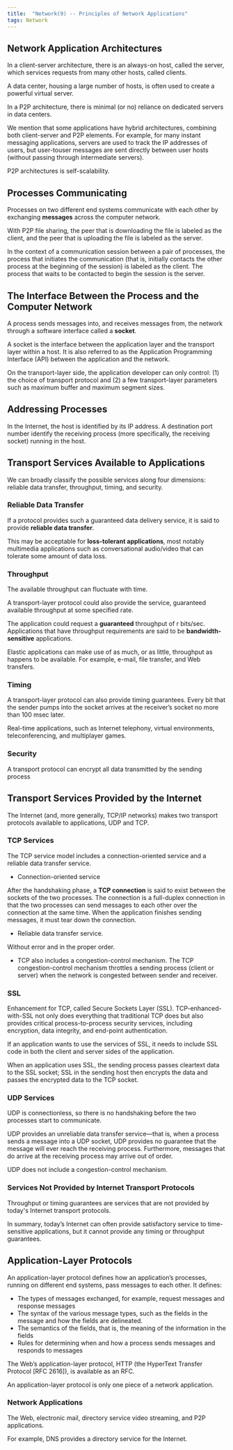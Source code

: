 ```yaml
---
title:  "Network(9) -- Principles of Network Applications"
tags: Network
---
```


## Network Application Architectures

In a client-server architecture, there is an always-on host, called the server, which services requests from many other hosts, called clients.

A data center, housing a large number of hosts, is often used to create a powerful virtual server.

In a P2P architecture, there is minimal (or no) reliance on dedicated servers in data centers.

We mention that some applications have hybrid architectures, combining both client-server and P2P elements. For example, for many instant messaging applications, servers are used to track the IP addresses of users, but user-touser messages are sent directly between user hosts (without passing through intermediate servers).

P2P architectures is self-scalability.

## Processes Communicating

Processes on two different end systems communicate with each other by exchanging **messages** across the computer network.

With P2P file sharing, the peer that is downloading the file is labeled as the client, and the peer that is uploading the file is labeled as the server.

In the context of a communication session between a pair of processes, the process that initiates the communication (that is, initially contacts the other process at the beginning of the session) is labeled as the client. The process that waits to be contacted to begin the session is the server.

## The Interface Between the Process and the Computer Network

A process sends messages into, and receives messages from, the network through a software interface called a **socket**.

A socket is the interface between the application layer and the transport layer within a host. It is also referred to as the Application Programming Interface (API) between the application and the network.

On the transport-layer side, the application developer can only control: (1) the choice of transport protocol and (2) a few transport-layer parameters such as maximum buffer and maximum segment sizes.

## Addressing Processes

In the Internet, the host is identified by its IP address. A destination port number identify the receiving process (more specifically, the receiving socket) running in the host.

## Transport Services Available to Applications

We can broadly classify the possible services along four dimensions: reliable data transfer, throughput, timing, and security.

### Reliable Data Transfer

If a protocol provides such a guaranteed data delivery service, it is said to provide **reliable data transfer**.

This may be acceptable for **loss-tolerant applications**, most notably multimedia applications such as conversational audio/video that can tolerate some amount of data loss.

### Throughput

The available throughput can fluctuate with time.

A transport-layer protocol could also provide the service, guaranteed available throughput at some specified rate.

The application could request a **guaranteed** throughput of r bits/sec. Applications that have throughput requirements are said to be **bandwidth-sensitive** applications.

Elastic applications can make use of as much, or as little, throughput as happens to be available. For example, e-mail, file transfer, and Web transfers.

### Timing

A transport-layer protocol can also provide timing guarantees. Every bit that the sender pumps into the socket arrives at the receiver’s socket no more than 100 msec later.

Real-time applications, such as Internet telephony, virtual environments, teleconferencing, and multiplayer games.

### Security

A transport protocol can encrypt all data transmitted by the sending process

## Transport Services Provided by the Internet

The Internet (and, more generally, TCP/IP networks) makes two transport protocols available to applications, UDP and TCP.

### TCP Services

The TCP service model includes a connection-oriented service and a reliable data transfer service.

* Connection-oriented service

After the handshaking phase, a **TCP connection** is said to exist between the sockets of the two processes. The connection is a full-duplex connection in that the two processes can send messages to each other over the connection at the same time. When the application finishes sending messages, it must tear down the connection.

* Reliable data transfer service.

Without error and in the proper order.

* TCP also includes a congestion-control mechanism. The TCP congestion-control mechanism throttles a sending process (client or server) when the network is congested between sender and receiver.

### SSL

Enhancement for TCP, called Secure Sockets Layer (SSL). TCP-enhanced-with-SSL not only does everything that traditional TCP does but also provides critical process-to-process security services, including encryption, data integrity, and end-point authentication.

If an application wants to use the services of SSL, it needs to include SSL code in both the client and server sides of the application.

When an application uses SSL, the sending process passes cleartext data to the SSL socket; SSL in the sending host then encrypts the data and passes the encrypted data to the TCP socket.

### UDP Services

UDP is connectionless, so there is no handshaking before the two processes start to communicate.

UDP provides an unreliable data transfer service—that is, when a process sends a message into a UDP socket, UDP provides no guarantee that the message will ever reach the receiving process. Furthermore, messages that do arrive at the receiving process may arrive out of order.

UDP does not include a congestion-control mechanism.

### Services Not Provided by Internet Transport Protocols

Throughput or timing guarantees are services that are not provided by today's Internet transport protocols.

In summary, today’s Internet can often provide satisfactory service to time-sensitive applications, but it cannot provide any timing or throughput guarantees.

## Application-Layer Protocols

An application-layer protocol defines how an application’s processes, running on different end systems, pass messages to each other. It defines:

* The types of messages exchanged, for example, request messages and response messages
* The syntax of the various message types, such as the fields in the message and how the fields are delineated.
* The semantics of the fields, that is, the meaning of the information in the fields
* Rules for determining when and how a process sends messages and responds to messages

The Web’s application-layer protocol, HTTP (the HyperText Transfer Protocol [RFC 2616]), is available as an RFC.

An application-layer protocol is only one piece of a network application.

### Network Applications

The Web, electronic mail, directory service video streaming, and P2P applications.

For example, DNS provides a directory service for the Internet.